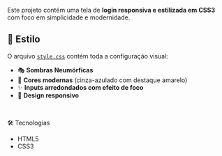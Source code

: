 Este projeto contém uma tela de **login responsiva e estilizada em CSS3** com foco em simplicidade e modernidade.  

## 🎨 Estilo
O arquivo [`style.css`](./913e3de7-8791-45c9-a720-642f87129511.css) contém toda a configuração visual:  
- 🎭 **Sombras Neumórficas**  
- 🌈 **Cores modernas** (cinza-azulado com destaque amarelo)  
- ✨ **Inputs arredondados com efeito de foco**  
- 📱 **Design responsivo**

<br>

🛠️ Tecnologias

* HTML5
* CSS3